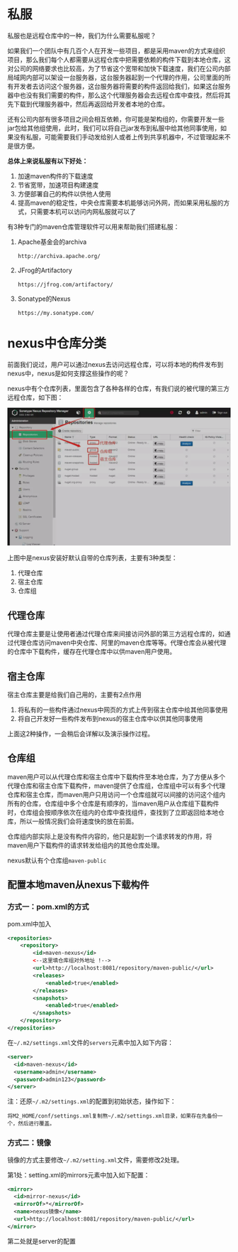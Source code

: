 # 私服

私服也是远程仓库中的一种，我们为什么需要私服呢？

如果我们一个团队中有几百个人在开发一些项目，都是采用maven的方式来组织项目，那么我们每个人都需要从远程仓库中把需要依赖的构件下载到本地仓库，这对公司的网络要求也比较高，为了节省这个宽带和加快下载速度，我们在公司内部局域网内部可以架设一台服务器，这台服务器起到一个代理的作用，公司里面的所有开发者去访问这个服务器，这台服务器将需要的构件返回给我们，如果这台服务器中也没有我们需要的构件，那么这个代理服务器会去远程仓库中查找，然后将其先下载到代理服务器中，然后再返回给开发者本地的仓库。

还有公司内部有很多项目之间会相互依赖，你可能是架构组的，你需要开发一些jar包给其他组使用，此时，我们可以将自己jar发布到私服中给其他同事使用，如果没有私服，可能需要我们手动发给别人或者上传到共享机器中，不过管理起来不是很方便。

**总体上来说私服有以下好处：**

1. 加速maven构件的下载速度
2. 节省宽带，加速项目构建速度
3. 方便部署自己的构件以供他人使用
4. 提高maven的稳定性，中央仓库需要本机能够访问外网，而如果采用私服的方式，只需要本机可以访问内网私服就可以了

有3种专门的maven仓库管理软件可以用来帮助我们搭建私服：

1. Apache基金会的archiva

   ```
   http://archiva.apache.org/
   ```

2. JFrog的Artifactory

   ```
   https://jfrog.com/artifactory/
   ```

3. Sonatype的Nexus

   ```
   https://my.sonatype.com/
   ```

# nexus中仓库分类

前面我们说过，用户可以通过nexus去访问远程仓库，可以将本地的构件发布到nexus中，nexus是如何支撑这些操作的呢？

nexus中有个仓库列表，里面包含了各种各样的仓库，有我们说的被代理的第三方远程仓库，如下图：

![image-20200630101155210](maven私服.assets/image-20200630101155210.png)

上图中是nexus安装好默认自带的仓库列表，主要有3种类型：

1. 代理仓库
2. 宿主仓库
3. 仓库组

## 代理仓库

代理仓库主要是让使用者通过代理仓库来间接访问外部的第三方远程仓库的，如通过代理仓库访问maven中央仓库、阿里的maven仓库等等。代理仓库会从被代理的仓库中下载构件，缓存在代理仓库中以供maven用户使用。

## 宿主仓库

宿主仓库主要是给我们自己用的，主要有2点作用

1. 将私有的一些构件通过nexus中网页的方式上传到宿主仓库中给其他同事使用
2. 将自己开发好一些构件发布到nexus的宿主仓库中以供其他同事使用

上面这2种操作，一会稍后会详解以及演示操作过程。

## 仓库组

maven用户可以从代理仓库和宿主仓库中下载构件至本地仓库，为了方便从多个代理仓库和宿主仓库下载构件，maven提供了仓库组，仓库组中可以有多个代理仓库和宿主仓库，而maven用户只用访问一个仓库组就可以间接的访问这个组内所有的仓库，仓库组中多个仓库是有顺序的，当maven用户从仓库组下载构件时，仓库组会按顺序依次在组内的仓库中查找组件，查找到了立即返回给本地仓库，所以一般情况我们会将速度快的放在前面。

仓库组内部实际上是没有构件内容的，他只是起到一个请求转发的作用，将maven用户下载构件的请求转发给组内的其他仓库处理。

nexus默认有个仓库组`maven-public`

## 配置本地maven从nexus下载构件

### 方式一：pom.xml的方式

pom.xml中加入

```xml
<repositories>
    <repository>
        <id>maven-nexus</id>
      	<--这里填仓库组对外地址 !-->
        <url>http://localhost:8081/repository/maven-public/</url>
        <releases>
            <enabled>true</enabled>
        </releases>
        <snapshots>
            <enabled>true</enabled>
        </snapshots>
    </repository>
</repositories>
```

在`~/.m2/settings.xml`文件的`servers`元素中加入如下内容：

```xml
<server>
  <id>maven-nexus</id>
  <username>admin</username>
  <password>admin123</password>
</server>
```

注：还原`~/.m2/settings.xml`的配置到初始状态，操作如下：

```
将M2_HOME/conf/settings.xml复制熬~/.m2/settings.xml目录，如果存在先备份一个，然后进行覆盖。
```

### 方式二：镜像

镜像的方式主要修改`~/.m2/setting.xml`文件，需要修改2处理。

第1处：setting.xml的mirrors元素中加入如下配置：

```xml
<mirror>
  <id>mirror-nexus</id>
  <mirrorOf>*</mirrorOf>
  <name>nexus镜像</name>
  <url>http://localhost:8081/repository/maven-public/</url>
</mirror>
```

第二处就是server的配置

